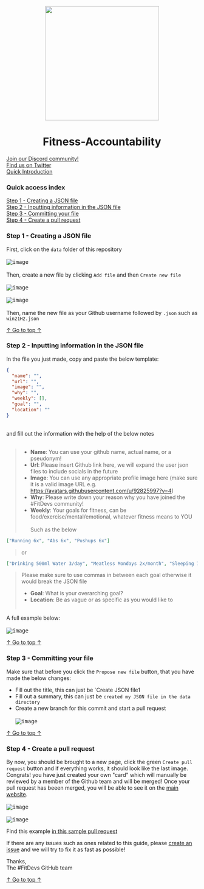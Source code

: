 <p align="center"><img height="300" src="https://user-images.githubusercontent.com/92825997/188366841-b8ce2fbe-3671-4784-af07-c00d4db97a13.png"/></p>
<h1 align="center">Fitness-Accountability</h1>

<a href="https://t.co/DOcdsUEQmP ">Join our Discord community!</a><br>
<a href="https://twitter.com/search?q=%23FitDevs&src=typed_query">Find us on Twitter</a><br>
<a href="https://fitdevs-withkat.github.io/Support/landing_page/">Quick Introduction</a>

### Quick access index

[Step 1 - Creating a JSON file](#step-1---creating-a-json-file)<br>
[Step 2 - Inputting information in the JSON file](#step-2---inputting-information-in-the-json-file)<br>
[Step 3 - Committing your file](#step-3---committing-your-file)<br>
[Step 4 - Create a pull request](#step-4---create-a-pull-request)<br>

### Step 1 - Creating a JSON file
First, click on the `data` folder of this repository<br><br>
<kbd>![image](https://user-images.githubusercontent.com/92825997/184505554-d5617a88-df44-4bec-9c1e-eddbc2673e88.png)</kbd><br><br>
Then, create a new file by clicking `Add file` and then `Create new file`<br><br>
<kbd>![image](https://user-images.githubusercontent.com/92825997/184505565-2f6afcd2-a4e9-4b13-868e-82b3b9ab6634.png)</kbd><br><br>
<kbd>![image](https://user-images.githubusercontent.com/92825997/184505579-9e701c4b-72c4-4e2d-8f5a-0226fad1c466.png)</kbd><br><br>
Then, name the new file as your Github username followed by `.json` such as `win21H2.json`<br>

[↑ Go to top ↑](#quick-access-index)

### Step 2 - Inputting information in the JSON file
In the file you just made, copy and paste the below template:<br>
```json
{
  "name": "",
  "url": "",
  "image": "",
  "why": "",
  "weekly": [],
  "goal": "",
  "location": ""
}
```
<br>
and fill out the information with the help of the below notes<br><br>

> - **Name**: You can use your github name, actual name, or a pseudonym!
> - **Url**: Please insert Github link here, we will expand the user json files to include socials in the future
> - **Image**: You can use any appropriate profile image here (make sure it is a valid image URL e.g. https://avatars.githubusercontent.com/u/92825997?v=4)
> - **Why**: Please write down your reason why you have joined the #FitDevs community!
> - **Weekly**: Your goals for fitness, can be food/exercise/mental/emotional, whatever fitness means to YOU<br><br>
> Such as the below
```json
["Running 6x", "Abs 6x", "Pushups 6x"]
```
> or
```json
["Drinking 500ml Water 3/day", "Meatless Mondays 2x/month", "Sleeping 7h 6/week"]
```
> Please make sure to use commas in between each goal otherwise it would break the JSON file
> - **Goal**: What is your overarching goal?
> - **Location**: Be as vague or as specific as you would like to<br><br>

A full example below:<br><br>
<kbd>![image](https://user-images.githubusercontent.com/92825997/184505823-f83b2f5b-1547-45a0-b460-c120c1173495.png)</kbd><br>

[↑ Go to top ↑](#quick-access-index)

### Step 3 - Committing your file
Make sure that before you click the `Propose new file` button, that you have made the below changes:
 - Fill out the title, this can just be `Create JSON file1
 - Fill out a summary, this can just be `created my JSON file in the data directory`
 - Create a new branch for this commit and start a pull request
<br><br>
<kbd>![image](https://user-images.githubusercontent.com/92825997/184505853-a843023c-d168-4e97-9f9d-28c9b9d39939.png)</kbd><br>

[↑ Go to top ↑](#quick-access-index)

### Step 4 - Create a pull request
By now, you should be brought to a new page, click the green `Create pull request` button and if everything works, it should look like the last image. Congrats! you have just created your own "card" which will manually be reviewed by a member of the Github team and will be merged! Once your pull request has beeen merged, you will be able to see it on the <a href="https://fitdevs-withkat.github.io/Fitness-Accountability/">main website</a>.
<br><br>
<kbd>![image](https://user-images.githubusercontent.com/92825997/184505866-6dbed0bd-4925-4ba1-8132-d4af4def4dfe.png)</kbd><br><br>
<kbd>![image](https://user-images.githubusercontent.com/92825997/184505881-e7280a6c-4192-465f-a5c4-4114c40438f6.png)</kbd><br>

Find this example <a href="https://github.com/FitDevs-withKat/Fitness-Accountability/pull/201">in this sample pull request</a><br>

If there are any issues such as ones related to this guide, please <a href="https://github.com/FitDevs-withKat/Fitness-Accountability/issues/new?assignees=&labels=enhancement&template=contribution_guide_improvement.md&title=Main%20README%20[ISSUE%20TITLE%20HERE]">create an issue</a> and we will try to fix it as fast as possible!

Thanks,<br>
The #FitDevs GitHub team

[↑ Go to top ↑](#quick-access-index)
